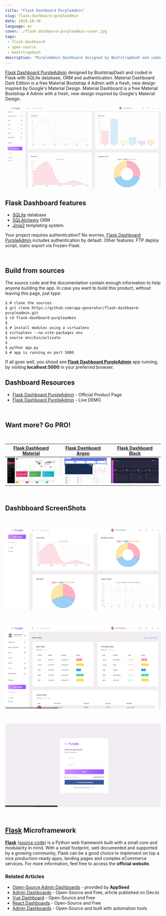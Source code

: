 ```yaml
---
title: "Flask Dashboard PurpleAdmin"
slug: flask-dashboard-purpleadmin
date: 2019-10-30
language: en
cover: ./flask-dashboard-purpleadmin-cover.jpg
tags:
 - flask-dashboard
 - open-source
 - bootstrapdash
description: "PurpleAdmin Dashboard designed by BootstrapDash and coded in Flask with SQLite database, ORM and authentication."
---
```


[Flask Dashboard PurpleAdmin](https://appseed.us/admin-dashboards/flask-dashboard-purpleadmin) designed by BootstrapDash and coded in Flask with SQLite database, ORM and authentication.
Material Dashboard Dark Edition is a free Material Bootstrap 4 Admin with a fresh, new design inspired by Google's Material Design. Material Dashboard is a free Material Bootstrap 4 Admin with a fresh, new design inspired by Google's Material Design.

![Flask Dashboard PurpleAdmin - Open-Source Admin Panel](https://raw.githubusercontent.com/app-generator/static/master/products/flask-dashboard-purpleadmin-intro.gif)

## Flask Dashboard features

- [SQLite](https://www.sqlite.org/index.html) database
- [SQLAlchemy](https://flask-sqlalchemy.palletsprojects.com/en/2.x/) ORM
- [Jinja2](http://jinja.pocoo.org/docs/2.10/) templating system.

Your project requires authentication? No worries, [Flask Dashboard PurpleAdmin](https://appseed.us/admin-dashboards/flask-dashboard-purpleadmin) includes authentication by default.
Other features: FTP deploy script, static export via Frozen-Flask.

<br />

## Build from sources

The source code and the documentation contain enough information to help anyone building the app. In case you want to build this product, without leaving this page, just type:

```
$ # clone the sources
$ git clone https://github.com/app-generator/flask-dashboard-purpleadmin.git
$ cd flask-dashboard-purpleadmin
$
$ # install modules using a virtualenv
$ virtualenv --no-site-packages env
$ source env/bin/activate
$
$ python app.py
$ # app is running on port 5000
```

If all goes well, you shoud see **[Flask Dashboard PurpleAdmin](https://appseed.us/admin-dashboards/flask-dashboard-purpleadmin)** app running, by visiting **localhost:5000** in your preferred browser.

## Dashboard Resources

- [Flask Dashboard PurpleAdmin](https://appseed.us/admin-dashboards/flask-dashboard-purpleadmin) - Official Product Page
- [Flask Dashboard PurpleAdmin](https://flask-dashboard-purpleadmin.appseed.us/) - Live DEMO

<br />

## Want more? Go PRO!

<br />

| [Flask Dashboard Material](https://appseed.us/admin-dashboards/flask-dashboard-material-pro) | [Flask Dashboard Argon](https://appseed.us/admin-dashboards/flask-dashboard-argon-pro) | [Flask Dashboard Black](https://appseed.us/admin-dashboards/flask-dashboard-black-pro) |
| --- | --- | --- |
| [![Flask Dashboard Material PRO](https://raw.githubusercontent.com/app-generator/static/master/products/flask-dashboard-material-pro-intro.gif)](https://appseed.us/admin-dashboards/flask-dashboard-material-pro)  | [![Flask Dashboard Argon PRO](https://raw.githubusercontent.com/app-generator/static/master/products/flask-dashboard-argon-pro-intro.gif)](https://appseed.us/admin-dashboards/flask-dashboard-argon-pro) | [![Flask Dashboard Black PRO](https://raw.githubusercontent.com/app-generator/static/master/products/flask-dashboard-black-pro-intro.gif)](https://appseed.us/admin-dashboards/flask-dashboard-black-pro)

<br />

## Dashbboard ScreenShots

<br />

![Flask Dashboard PurpleAdmin - App Screen 1](https://raw.githubusercontent.com/app-generator/static/master/products/flask-dashboard-purpleadmin-screen-1.png)

<br />

![Flask Dashboard PurpleAdmin - App Screen 2](https://raw.githubusercontent.com/app-generator/static/master/products/flask-dashboard-purpleadmin-screen-2.png)

<br />

![Flask Dashboard PurpleAdmin - App Screen 3](https://raw.githubusercontent.com/app-generator/static/master/products/flask-dashboard-purpleadmin-screen-3.png)

<br />

## [Flask](https://palletsprojects.com/p/flask/) Microframework

**[Flask](https://palletsprojects.com/p/flask/)** ([source code](https://github.com/pallets/flask)) is a Python web framework built with a small core and modularity in mind. With a small footprint, well documented and supported by a growing community, Flask can be a good choice to implement on top a nice production-ready apps, landing pages and complex eCommerce services. For more information, feel free to access the **official website**.

### Related Articles

- [Open-Source Admin Dashboards](https://appseed.us/admin-dashboards/open-source) - provided by **AppSeed**
- [Admin Dashboards](https://dev.to/sm0ke/admin-dashboards-open-source-and-free-4aep) - Open-Source and Free, article published on Dev.to
- [Vue Dashboard](https://dev.to/sm0ke/vue-dashboard-open-source-apps-1gd1) - Open-Source and Free
- [React Dashboards](https://dev.to/sm0ke/react-dashboards-open-source-apps-1c7j) - Open-Source and Free
- [Admin Dashboards](https://blog.appseed.us/admin-dashboards-open-source-built-with-automation-tools/) - Open-Source and built with automation tools
